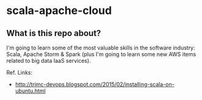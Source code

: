 # scala-apache-cloud

## What is this repo about?

I'm going to learn some of the most valuable skills in the software industry: Scala, Apache Storm & Spark (plus I'm going to learn some new AWS items related to big data IaaS services).

Ref. Links:

- http://trimc-devops.blogspot.com/2015/02/installing-scala-on-ubuntu.html
